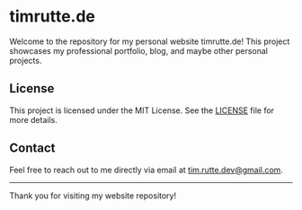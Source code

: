 # timrutte.de 

Welcome to the repository for my personal website timrutte.de! This project showcases my professional portfolio, blog, and maybe other personal projects.

## License

This project is licensed under the MIT License. See the [LICENSE](LICENSE) file for more details.

## Contact

Feel free to reach out to me directly via email at [tim.rutte.dev@gmail.com](mailto:tim.rutte.dev@gmail.com).

---

Thank you for visiting my website repository!
